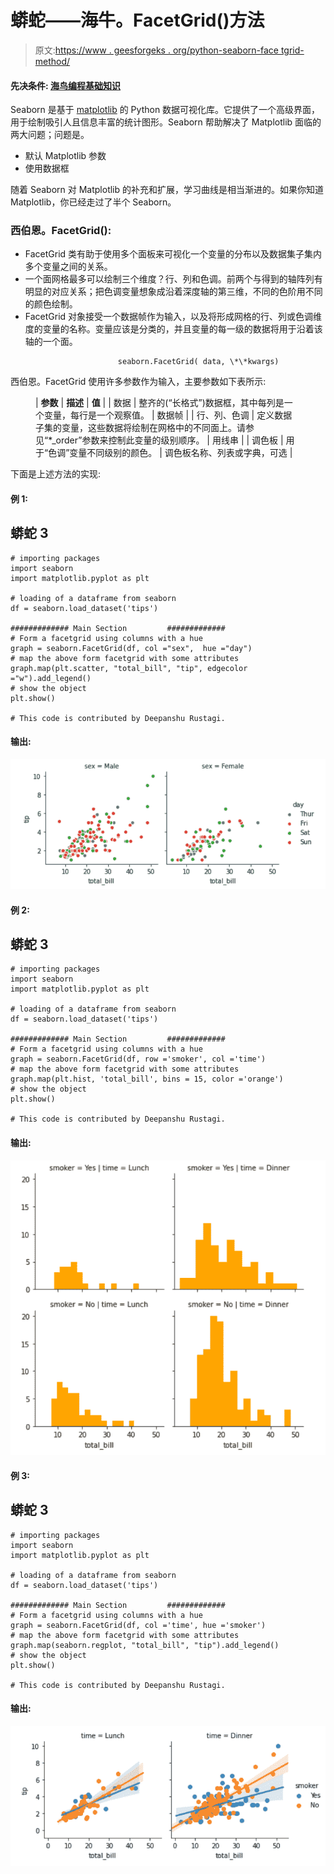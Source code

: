 # 蟒蛇——海牛。FacetGrid()方法

> 原文:[https://www . geesforgeks . org/python-seaborn-face tgrid-method/](https://www.geeksforgeeks.org/python-seaborn-facetgrid-method/)

#### 先决条件: [<u>海鸟编程基础知识</u>](https://www.geeksforgeeks.org/plotting-graph-using-seaborn-python/)

Seaborn 是基于 [matplotlib](https://www.geeksforgeeks.org/python-introduction-matplotlib/) 的 Python 数据可视化库。它提供了一个高级界面，用于绘制吸引人且信息丰富的统计图形。Seaborn 帮助解决了 Matplotlib 面临的两大问题；问题是。

*   默认 Matplotlib 参数
*   使用数据框

随着 Seaborn 对 Matplotlib 的补充和扩展，学习曲线是相当渐进的。如果你知道 Matplotlib，你已经走过了半个 Seaborn。

### 西伯恩。FacetGrid():

*   FacetGrid 类有助于使用多个面板来可视化一个变量的分布以及数据集子集内多个变量之间的关系。
*   一个面网格最多可以绘制三个维度？行、列和色调。前两个与得到的轴阵列有明显的对应关系；把色调变量想象成沿着深度轴的第三维，不同的色阶用不同的颜色绘制。
*   FacetGrid 对象接受一个数据帧作为输入，以及将形成网格的行、列或色调维度的变量的名称。变量应该是分类的，并且变量的每一级的数据将用于沿着该轴的一个面。

```
                        seaborn.FacetGrid( data, \*\*kwargs)

```

西伯恩。FacetGrid 使用许多参数作为输入，主要参数如下表所示:

<figure class="table">

| **参数** | **描述** | **值** |
| 数据 | 整齐的(“长格式”)数据框，其中每列是一个变量，每行是一个观察值。 | 数据帧 |
| 行、列、色调 | 定义数据子集的变量，这些数据将绘制在网格中的不同面上。请参见“*_order”参数来控制此变量的级别顺序。 | 用线串 |
| 调色板 | 用于“色调”变量不同级别的颜色。 | 调色板名称、列表或字典，可选 |

</figure>

下面是上述方法的实现:

#### 例 1:

## 蟒蛇 3

```
# importing packages
import seaborn
import matplotlib.pyplot as plt

# loading of a dataframe from seaborn
df = seaborn.load_dataset('tips')

############# Main Section         #############
# Form a facetgrid using columns with a hue
graph = seaborn.FacetGrid(df, col ="sex",  hue ="day")
# map the above form facetgrid with some attributes
graph.map(plt.scatter, "total_bill", "tip", edgecolor ="w").add_legend()
# show the object
plt.show()

# This code is contributed by Deepanshu Rustagi.
```

#### 输出:

![](img/12ccaa1a7bab785f8fa3ee4bd670e7ee.png)

#### **例 2:**

## 蟒蛇 3

```
# importing packages
import seaborn
import matplotlib.pyplot as plt

# loading of a dataframe from seaborn
df = seaborn.load_dataset('tips')

############# Main Section         #############
# Form a facetgrid using columns with a hue
graph = seaborn.FacetGrid(df, row ='smoker', col ='time')
# map the above form facetgrid with some attributes
graph.map(plt.hist, 'total_bill', bins = 15, color ='orange')
# show the object
plt.show()

# This code is contributed by Deepanshu Rustagi.
```

#### 输出:

![](img/0553ef21caba3196f26e11a1f3f61d81.png)

#### 例 3:

## 蟒蛇 3

```
# importing packages
import seaborn
import matplotlib.pyplot as plt

# loading of a dataframe from seaborn
df = seaborn.load_dataset('tips')

############# Main Section         #############
# Form a facetgrid using columns with a hue
graph = seaborn.FacetGrid(df, col ='time', hue ='smoker')
# map the above form facetgrid with some attributes
graph.map(seaborn.regplot, "total_bill", "tip").add_legend()
# show the object
plt.show()

# This code is contributed by Deepanshu Rustagi.
```

#### 输出:

![](img/758d14a484b469cacfe4f879d81759bb.png)